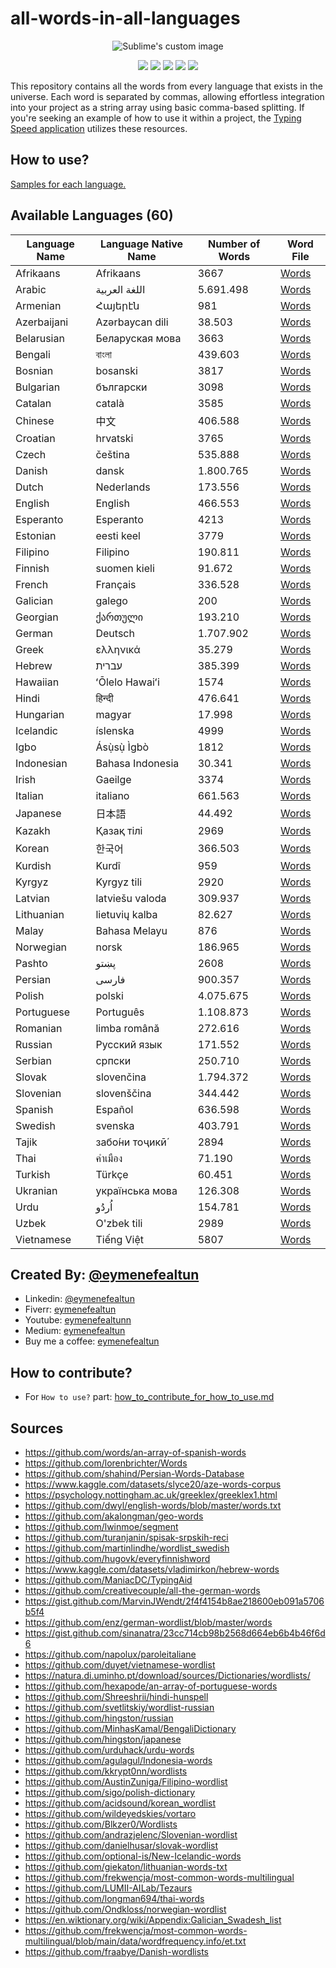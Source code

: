 # all-words-in-all-languages

<p align="center">
  <img src="https://github.com/eymenefealtun/all-words-in-all-languages/blob/main/mainBanner.png?raw=true" alt="Sublime's custom image"/>
</p>
<p align="center">
         <a href="#backers" alt="Backers on Open Collective">
        <img src="https://img.shields.io/github/commit-activity/t/eymenefealtun/all-words-in-all-languages?style=plastic" /></a>
        <a href="#backers" alt="Backers on Open Collective">
       <img src="https://img.shields.io/github/repo-size/eymenefealtun/all-words-in-all-languages?style=plastic" /></a>
                <a href="#backers" alt="Backers on Open Collective">
        <img src="https://img.shields.io/github/stars/eymenefealtun/all-words-in-all-languages?style=plastic" /></a>
                <a href="#backers" alt="Backers on Open Collective">
        <img src="https://img.shields.io/github/watchers/eymenefealtun/all-words-in-all-languages?style=plastic" /></a>
                <a href="#backers" alt="Backers on Open Collective">
        <img src="https://img.shields.io/github/forks/eymenefealtun/all-words-in-all-languages?style=plastic" /></a>
</p>

This repository contains all the words from every language that exists in the universe. Each word is separated by commas, allowing effortless integration into your project as a string array using basic comma-based splitting. If you're seeking an example of how to use it within a project, the [Typing Speed application](https://github.com/eymenefealtun/TarotTyping) utilizes these resources.
## How to use?
[Samples for each language.](https://github.com/eymenefealtun/all-words-in-all-languages/tree/main/how_to_use)

## Available Languages (60)

| Language Name      | Language Native Name | Number of Words         | Word File               |
| ------------------ | -------------------- | ----------------------- | ----------------------- |
| Afrikaans           | Afrikaans           |           3667               |[Words](https://github.com/eymenefealtun/all-words-in-all-languages/blob/main/Afrikaans/Afrikaans.txt)  |
| Arabic             | اللغة العربية            |           5.691.498     |[Words](https://github.com/eymenefealtun/all-words-in-all-languages/blob/main/Arabic/Arabic.txt)  |
| Armenian           | Հայերէն             |                 981           |[Words](https://github.com/eymenefealtun/all-words-in-all-languages/blob/main/Armenian/Armenian.txt)  |
| Azerbaijani        | Azərbaycan dili     |        38.503                 |[Words](https://github.com/eymenefealtun/all-words-in-all-languages/blob/main/Azerbaijani/Azerbaijani.txt)  |
| Belarusian        | Беларуская мова      |        3663                    |[Words](https://github.com/eymenefealtun/all-words-in-all-languages/blob/main/Belarusian/Belarusian.txt)  |
| Bengali            | বাংলা                |        439.603                |[Words](https://github.com/eymenefealtun/all-words-in-all-languages/blob/main/Bengali/Bengali.txt)  |
| Bosnian            | bosanski            |        3817                   |[Words](https://github.com/eymenefealtun/all-words-in-all-languages/blob/main/Bosnian/Bosnian.txt)  |
| Bulgarian          | български           |        3098                   |[Words](https://github.com/eymenefealtun/all-words-in-all-languages/blob/main/Bulgarian/Bulgarian.txt)  |
| Catalan            | 	català             |         3585                  |[Words](https://github.com/eymenefealtun/all-words-in-all-languages/blob/main/Catalan/Catalan.txt)  |
| Chinese            | 中文                |        406.588                |[Words](https://github.com/eymenefealtun/all-words-in-all-languages/blob/main/Chinese/Chinese.txt)  |
| Croatian           | 	hrvatski           |        3765                   |[Words](https://github.com/eymenefealtun/all-words-in-all-languages/blob/main/Croatian/Croatian.txt)  |
| Czech              | čeština             |   535.888                     |[Words](https://github.com/eymenefealtun/all-words-in-all-languages/blob/main/Czech/Czech.txt)  |
| Danish              | dansk              |   1.800.765                   |[Words](https://github.com/eymenefealtun/all-words-in-all-languages/blob/main/Danish/Danish.txt)  |
| Dutch              | Nederlands          |   173.556                     |[Words](https://github.com/eymenefealtun/all-words-in-all-languages/blob/main/Dutch/Dutch.txt)  |
| English            | English             |   466.553                     |[Words](https://github.com/eymenefealtun/all-words-in-all-languages/blob/main/English/English.txt)  |
| Esperanto          | Esperanto           |       4213                    |[Words](https://github.com/eymenefealtun/all-words-in-all-languages/blob/main/Esperanto/Esperanto.txt)  |
| Estonian          | eesti keel            |       3779                    |[Words](https://github.com/eymenefealtun/all-words-in-all-languages/blob/main/Estonian/Estonian.txt)  |
| Filipino           | Filipino            |   190.811                     |[Words](https://github.com/eymenefealtun/all-words-in-all-languages/blob/main/Filipino/Filipino.txt)  |
| Finnish            | suomen kieli        |   91.672                      |[Words](https://github.com/eymenefealtun/all-words-in-all-languages/blob/main/Finnish/Finnish.txt)  |
| French             | Français            |      336.528                  |[Words](https://github.com/eymenefealtun/all-words-in-all-languages/blob/main/French/French.txt)  |
| Galician           | galego              |      200                      |[Words](https://github.com/eymenefealtun/all-words-in-all-languages/blob/main/Galician/Galician.txt)  |
| Georgian           | ქართული           |      193.210                   |[Words](https://github.com/eymenefealtun/all-words-in-all-languages/blob/main/Georgian/Georgian.txt)  |
| German             | Deutsch             |      1.707.902                |[Words](https://github.com/eymenefealtun/all-words-in-all-languages/blob/main/German/German.txt)  |
| Greek              | ελληνικά            |      35.279                   |[Words](https://github.com/eymenefealtun/all-words-in-all-languages/blob/main/Greek/Greek.txt)  |
| Hebrew             | עברית    |             385.399                      |[Words](https://github.com/eymenefealtun/all-words-in-all-languages/blob/main/Hebrew/Hebrew.txt)  |
| Hawaiian           |  ʻŌlelo Hawaiʻi     |             1574             |[Words](https://github.com/eymenefealtun/all-words-in-all-languages/blob/main/Hawaiian/Hawaiian.txt)  |
| Hindi              | हिन्दी                |      476.641                  |[Words](https://github.com/eymenefealtun/all-words-in-all-languages/blob/main/Hindi/Hindi.txt)  |
| Hungarian          |  magyar             |      17.998                   |[Words](https://github.com/eymenefealtun/all-words-in-all-languages/blob/main/Hungarian/Hungarian.txt)  |
| Icelandic          |  íslenska           |      4999                      |[Words](https://github.com/eymenefealtun/all-words-in-all-languages/blob/main/Icelandic/Icelandic.txt)  |
| Igbo               |  Ásụ̀sụ̀ Ìgbò         |      1812                     |[Words](https://github.com/eymenefealtun/all-words-in-all-languages/blob/main/Igbo/Igbo.txt)  |
| Indonesian         | Bahasa Indonesia    |      30.341                   |[Words](https://github.com/eymenefealtun/all-words-in-all-languages/blob/main/Indonesian/Indonesian.txt)  |
| Irish              | Gaeilge             |      3374                    |[Words](https://github.com/eymenefealtun/all-words-in-all-languages/blob/main/Irish/Irish.txt)  |
| Italian            | italiano            |      661.563                  |[Words](https://github.com/eymenefealtun/all-words-in-all-languages/blob/main/Italian/Italian.txt)  |
| Japanese           | 日本語              |      44.492                   |[Words](https://github.com/eymenefealtun/all-words-in-all-languages/blob/main/Japanese/Japanese.txt)  |
| Kazakh             | Қазақ тілі          |     2969                      |[Words](https://github.com/eymenefealtun/all-words-in-all-languages/blob/main/Kazakh/Kazakh.txt)  |
| Korean             | 한국어              |      366.503                  |[Words](https://github.com/eymenefealtun/all-words-in-all-languages/blob/main/Korean/Korean.txt)  |
| Kurdish            | Kurdî               |      959                      |[Words](https://github.com/eymenefealtun/all-words-in-all-languages/blob/main/Kurdish/Kurdish.txt)  |
| Kyrgyz             | Kyrgyz tili         |      2920                      |[Words](https://github.com/eymenefealtun/all-words-in-all-languages/blob/main/Kyrgyz/Kyrgyz.txt)  |
| Latvian            | latviešu valoda     |      309.937                  |[Words](https://github.com/eymenefealtun/all-words-in-all-languages/blob/main/Latvian/Latvian.txt)  |
| Lithuanian         | lietuvių kalba      |      82.627                   |[Words](https://github.com/eymenefealtun/all-words-in-all-languages/blob/main/Lithuanian/Lithuanian.txt)  |
| Malay              | Bahasa Melayu       |      876                      |[Words](https://github.com/eymenefealtun/all-words-in-all-languages/blob/main/Malay/Malay.txt)  |
| Norwegian          | norsk               |      186.965                  |[Words](https://github.com/eymenefealtun/all-words-in-all-languages/blob/main/Norwegian/Norwegian.txt)  |
| Pashto             | پښتو      |                2608                     |[Words](https://github.com/eymenefealtun/all-words-in-all-languages/blob/main/Pashto/Pashto.txt)  |
| Persian            | فارسی      |             900.357                    |[Words](https://github.com/eymenefealtun/all-words-in-all-languages/blob/main/Persian/Persian.txt)  |
| Polish             | polski              |      4.075.675                |[Words](https://github.com/eymenefealtun/all-words-in-all-languages/blob/main/Polish/Polish.txt)  |
| Portuguese         | Português           |      1.108.873                |[Words](https://github.com/eymenefealtun/all-words-in-all-languages/blob/main/Portuguese/Portuguese.txt)  |
| Romanian           | limba română        |      272.616                  |[Words](https://github.com/eymenefealtun/all-words-in-all-languages/blob/main/Romanian/Romanian.txt)  |
| Russian            | Русский язык        |      171.552                  |[Words](https://github.com/eymenefealtun/all-words-in-all-languages/blob/main/Russian/Russian.txt)  |
| Serbian            | српски              |      250.710                  |[Words](https://github.com/eymenefealtun/all-words-in-all-languages/blob/main/Serbian/Serbian.txt)  |
| Slovak             | 	slovenčina         |      1.794.372                |[Words](https://github.com/eymenefealtun/all-words-in-all-languages/blob/main/Slovak/Slovak.txt)  |
| Slovenian          | slovenščina         |      344.442                  |[Words](https://github.com/eymenefealtun/all-words-in-all-languages/blob/main/Slovenian/Slovenian.txt)  |
| Spanish            | Español             |      636.598                  |[Words](https://github.com/eymenefealtun/all-words-in-all-languages/blob/main/Spanish/Spanish.txt)  |
| Swedish            | svenska             |      403.791                  |[Words](https://github.com/eymenefealtun/all-words-in-all-languages/blob/main/Swedish/Swedish.txt)  |
| Tajik              | забо́ни тоҷикӣ́       |      2894                     |[Words](https://github.com/eymenefealtun/all-words-in-all-languages/blob/main/Tajik/Tajik.txt)  |
| Thai               | คำเมือง              |      71.190                   |[Words](https://github.com/eymenefealtun/all-words-in-all-languages/blob/main/Thai/Thai.txt)  |
| Turkish            | Türkçe              |      60.451                   |[Words](https://github.com/eymenefealtun/all-words-in-all-languages/blob/main/Turkish/Turkish.txt)  |
| Ukranian           | українська мова     |      126.308                  |[Words](https://github.com/eymenefealtun/all-words-in-all-languages/blob/main/Ukranian/Ukranian.txt)  |
| Urdu               | اُردُو         |             154.781                  |[Words](https://github.com/eymenefealtun/all-words-in-all-languages/blob/main/Urdu/Urdu.txt)  |
| Uzbek              | O'zbek tili         |      2989                     |[Words](https://github.com/eymenefealtun/all-words-in-all-languages/blob/main/Uzbek/Uzbek.txt)  |
| Vietnamese         | Tiếng Việt          |      5807                     |[Words](https://github.com/eymenefealtun/all-words-in-all-languages/blob/main/Vietnamese/Vietnamese.txt)  |

## Created By: [@eymenefealtun](https://github.com/eymenefealtun)
* Linkedin: [@eymenefealtun](https://www.linkedin.com/in/eymen-efe-altun-a1681821b)
* Fiverr: [eymenefealtun](https://www.fiverr.com/eymenefealtun?public_mode=true)
* Youtube: [eymenefealtunn](https://www.youtube.com/@eymenefealtunn/videos)
* Medium: [eymenefealtun](https://medium.com/@eymenefealtun18) 
* Buy me a coffee: [eymenefealtun](https://www.buymeacoffee.com/altuneymenefe) 

## How to contribute?
* For `How to use?` part: [how_to_contribute_for_how_to_use.md](https://github.com/eymenefealtun/all-words-in-all-languages/blob/main/how_to_use/how_to_contribute_for_how_to_use.md)

## Sources
* https://github.com/words/an-array-of-spanish-words
* https://github.com/lorenbrichter/Words
* https://github.com/shahind/Persian-Words-Database
* https://www.kaggle.com/datasets/slyce20/aze-words-corpus
* https://psychology.nottingham.ac.uk/greeklex/greeklex1.html
* https://github.com/dwyl/english-words/blob/master/words.txt
* https://github.com/akalongman/geo-words
* https://github.com/lwinmoe/segment
* https://github.com/turanjanin/spisak-srpskih-reci
* https://github.com/martinlindhe/wordlist_swedish
* https://github.com/hugovk/everyfinnishword
* https://www.kaggle.com/datasets/vladimirkon/hebrew-words
* https://github.com/ManiacDC/TypingAid
* https://github.com/creativecouple/all-the-german-words
* https://gist.github.com/MarvinJWendt/2f4f4154b8ae218600eb091a5706b5f4
* https://github.com/enz/german-wordlist/blob/master/words
* https://gist.github.com/sinanatra/23cc714cb98b2568d664eb6b4b46f6d6
* https://github.com/napolux/paroleitaliane
* https://github.com/duyet/vietnamese-wordlist
* https://natura.di.uminho.pt/download/sources/Dictionaries/wordlists/
* https://github.com/hexapode/an-array-of-portuguese-words
* https://github.com/Shreeshrii/hindi-hunspell
* https://github.com/svetlitskiy/wordlist-russian
* https://github.com/hingston/russian
* https://github.com/MinhasKamal/BengaliDictionary
* https://github.com/hingston/japanese
* https://github.com/urduhack/urdu-words
* https://github.com/agulagul/Indonesia-words
* https://github.com/kkrypt0nn/wordlists
* https://github.com/AustinZuniga/Filipino-wordlist
* https://github.com/sigo/polish-dictionary
* https://github.com/acidsound/korean_wordlist
* https://github.com/wildeyedskies/vortaro
* https://github.com/Blkzer0/Wordlists
* https://github.com/andrazjelenc/Slovenian-wordlist
* https://github.com/danielhusar/slovak-wordlist
* https://github.com/optional-is/New-Icelandic-words
* https://github.com/giekaton/lithuanian-words-txt
* https://github.com/frekwencja/most-common-words-multilingual
* https://github.com/LUMII-AILab/Tezaurs
* https://github.com/longman694/thai-words
* https://github.com/Ondkloss/norwegian-wordlist
* https://en.wiktionary.org/wiki/Appendix:Galician_Swadesh_list
* https://github.com/frekwencja/most-common-words-multilingual/blob/main/data/wordfrequency.info/et.txt
* https://github.com/fraabye/Danish-wordlists